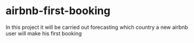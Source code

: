 # airbnb-first-booking
In this project it will be carried out forecasting which country a new airbnb user will make his first booking
